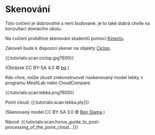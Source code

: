 Skenování
=========

Toto cvičení je dobrovolné a není bodované. je to také dobrá chvíle na 
konzultaci domácího úkolu.

Na cvičení proběhne skenování studentů pomocí 
[Kinectu](https///en.wikipedia.org/wiki/Kinect).

Zároveň bude k dispozici skener na objekty 
[Ciclop](https///github.com/bqlabs/ciclop).

{{:tutorials:scan:ciclop.jpg?600}}

(Obrázek CC BY-SA 4.0 © 
[bq](https///github.com/bqlabs/ciclop/blob/master/doc/images/ciclop.jpg).)

Kdo chce, může zkusit zrekonstruovat naskenovaný model lebky v programu 
MeshLab nebo CloudCompare.

{{:tutorials:scan:lebka.png?600}}

Point cloud: {{:tutorials:scan:lebka.ply|}}

(Skenovaný model CC BY-SA 3.0 © 
  [Ben Slama](http://www.thingiverse.com/thing:518109).)

Návod: 
{{:tutorials:scan:horus_guide_to_post-processing_of_the_point_cloud...|}}

